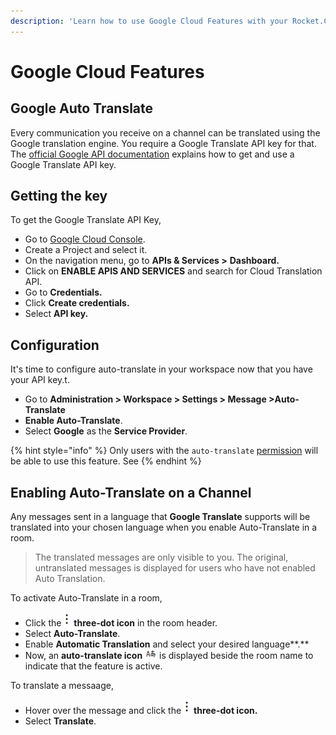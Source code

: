 ```yaml
---
description: 'Learn how to use Google Cloud Features with your Rocket.Chat server:'
---
```


# Google Cloud Features

## Google Auto Translate

Every communication you receive on a channel can be translated using the Google translation engine. You require a Google Translate API key for that. The [official Google API documentation](https://cloud.google.com/translate/pricing) explains how to get and use a Google Translate API key.

## Getting the key

To get the Google Translate API Key,

* Go to [Google Cloud Console](http://cloud.google.com/console/).
* Create a Project and select it.
* On the navigation menu, go to **APIs & Services >** **Dashboard.**
* Click on **ENABLE APIS AND SERVICES** and search for Cloud Translation API.
* Go to **Credentials.**
* Click **Create credentials.**
* Select **API key.**

## Configuration

It's time to configure auto-translate in your workspace now that you have your API key.t.

* Go to **Administration > Workspace > Settings > Message >Auto-Translate**
* **Enable Auto-Translate**.
* Select **Google** as the **Service Provider**.

{% hint style="info" %}
Only users with the `auto-translate` [permission](../../use-rocket.chat/workspace-administration/permissions.md) will be able to use this feature. See
{% endhint %}

## Enabling Auto-Translate on a Channel

Any messages sent in a language that **Google Translate** supports will be translated into your chosen language when you enable Auto-Translate in a room.

> The translated messages are only visible to you. The original, untranslated messages is displayed for users who have not enabled Auto Translation.

To activate Auto-Translate in a room,

* Click the ![](../../.gitbook/assets/three-dot-icon.png) **three-dot icon** in the room header.
* Select **Auto-Translate**.
* Enable **Automatic Translation** and select your desired language\*\*.\*\*
* Now, an **auto-translate icon** ![](../../.gitbook/assets/auto-translate.png) is displayed beside the room name to indicate that the feature is active.

To translate a messaage,

* Hover over the message and click the ![](../../.gitbook/assets/three-dot-icon.png) **three-dot icon.**
* Select **Translate**.
